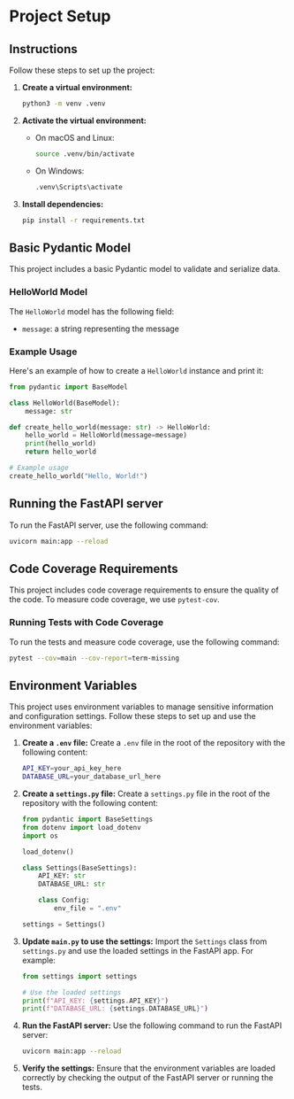 # Project Setup

## Instructions

Follow these steps to set up the project:

1. **Create a virtual environment:**
   ```sh
   python3 -m venv .venv
   ```

2. **Activate the virtual environment:**
   - On macOS and Linux:
     ```sh
     source .venv/bin/activate
     ```
   - On Windows:
     ```sh
     .venv\Scripts\activate
     ```

3. **Install dependencies:**
   ```sh
   pip install -r requirements.txt
   ```

## Basic Pydantic Model

This project includes a basic Pydantic model to validate and serialize data.

### HelloWorld Model

The `HelloWorld` model has the following field:
- `message`: a string representing the message

### Example Usage

Here's an example of how to create a `HelloWorld` instance and print it:

```python
from pydantic import BaseModel

class HelloWorld(BaseModel):
    message: str

def create_hello_world(message: str) -> HelloWorld:
    hello_world = HelloWorld(message=message)
    print(hello_world)
    return hello_world

# Example usage
create_hello_world("Hello, World!")
```

## Running the FastAPI server

To run the FastAPI server, use the following command:
```sh
uvicorn main:app --reload
```

## Code Coverage Requirements

This project includes code coverage requirements to ensure the quality of the code. To measure code coverage, we use `pytest-cov`.

### Running Tests with Code Coverage

To run the tests and measure code coverage, use the following command:
```sh
pytest --cov=main --cov-report=term-missing
```

## Environment Variables

This project uses environment variables to manage sensitive information and configuration settings. Follow these steps to set up and use the environment variables:

1. **Create a `.env` file:**
   Create a `.env` file in the root of the repository with the following content:
   ```sh
   API_KEY=your_api_key_here
   DATABASE_URL=your_database_url_here
   ```

2. **Create a `settings.py` file:**
   Create a `settings.py` file in the root of the repository with the following content:
   ```python
   from pydantic import BaseSettings
   from dotenv import load_dotenv
   import os

   load_dotenv()

   class Settings(BaseSettings):
       API_KEY: str
       DATABASE_URL: str

       class Config:
           env_file = ".env"

   settings = Settings()
   ```

3. **Update `main.py` to use the settings:**
   Import the `Settings` class from `settings.py` and use the loaded settings in the FastAPI app. For example:
   ```python
   from settings import settings

   # Use the loaded settings
   print(f"API_KEY: {settings.API_KEY}")
   print(f"DATABASE_URL: {settings.DATABASE_URL}")
   ```

4. **Run the FastAPI server:**
   Use the following command to run the FastAPI server:
   ```sh
   uvicorn main:app --reload
   ```

5. **Verify the settings:**
   Ensure that the environment variables are loaded correctly by checking the output of the FastAPI server or running the tests.

